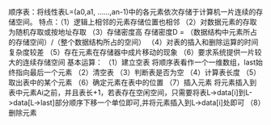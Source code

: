 顺序表：将线性表L=(a0,a1, ……,an-1)中的各元素依次存储于计算机一片连续的存储空间。
特点：（1）逻辑上相邻的元素存储位置也相邻
      （2）对数据元素的存取为随机存取或按地址存取
      （3）存储密度高  存储密度D = （数据结构中元素所占的存储空间）/（整个数据结构所占的空间）
      （4）对表的插入和删除运算的时间复杂度较差
      （5）存在元素在存储器中成片移动的现象
      （6）要求系统提供一片较大的连续存储空间
基本运算：
      （1）建立空表
           将顺序表看作一个一维数组，last始终指向最后一个元素
      （2）清空表
      （3）判断表是否为空
      （4）计算表长度
      （5）取出表中的某个元素
      （6）确定元素在表中的位置
      （7）插入元素
           将元素插入到表中元素Ai之前，并且表长+1，若表存在空闲空间，只需要将表L->data[i]到L->data[L->last]部分顺序下移一个单位即可,并将元素插入到L->data[i]处即可
      （8）删除元素
      
